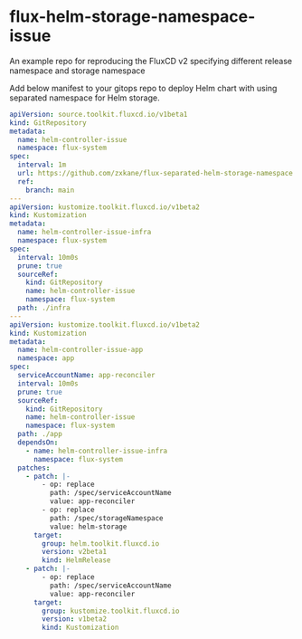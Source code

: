 # flux-helm-storage-namespace-issue
An example repo for reproducing the FluxCD v2 specifying different release namespace and storage namespace

Add below manifest to your gitops repo to deploy Helm chart with using separated namespace for Helm storage.

```yaml
apiVersion: source.toolkit.fluxcd.io/v1beta1
kind: GitRepository
metadata:
  name: helm-controller-issue
  namespace: flux-system
spec:
  interval: 1m
  url: https://github.com/zxkane/flux-separated-helm-storage-namespace.git
  ref:
    branch: main  
---
apiVersion: kustomize.toolkit.fluxcd.io/v1beta2
kind: Kustomization
metadata:
  name: helm-controller-issue-infra
  namespace: flux-system
spec:
  interval: 10m0s
  prune: true
  sourceRef:
    kind: GitRepository
    name: helm-controller-issue
    namespace: flux-system
  path: ./infra
---
apiVersion: kustomize.toolkit.fluxcd.io/v1beta2
kind: Kustomization
metadata:
  name: helm-controller-issue-app
  namespace: app
spec:
  serviceAccountName: app-reconciler
  interval: 10m0s
  prune: true
  sourceRef:
    kind: GitRepository
    name: helm-controller-issue
    namespace: flux-system
  path: ./app
  dependsOn:
    - name: helm-controller-issue-infra
      namespace: flux-system
  patches:
    - patch: |-
        - op: replace
          path: /spec/serviceAccountName
          value: app-reconciler
        - op: replace
          path: /spec/storageNamespace
          value: helm-storage
      target:
        group: helm.toolkit.fluxcd.io
        version: v2beta1
        kind: HelmRelease
    - patch: |-
        - op: replace
          path: /spec/serviceAccountName
          value: app-reconciler
      target:
        group: kustomize.toolkit.fluxcd.io
        version: v1beta2
        kind: Kustomization
```
